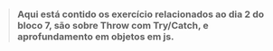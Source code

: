 > ### Aqui está contido os exercício relacionados ao dia 2 do bloco 7, são sobre Throw com Try/Catch, e aprofundamento em objetos em js.